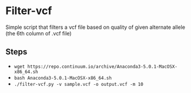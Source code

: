 # Filter-vcf
Simple script that filters a vcf file based on quality of given alternate allele (the 6th column of .vcf file)

## Steps
* `wget https://repo.continuum.io/archive/Anaconda3-5.0.1-MacOSX-x86_64.sh`
* `bash Anaconda3-5.0.1-MacOSX-x86_64.sh`
* `./filter-vcf.py -v sample.vcf -o output.vcf -m 10`
